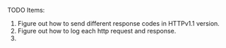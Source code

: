 TODO Items:

1. Figure out how to send different response codes in HTTPv1.1 version.
2. Figure out how to log each http request and response.
3. 
